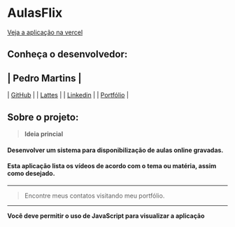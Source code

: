 # AulasFlix

[Veja a aplicação na vercel](https://aulas-flix.vercel.app)

## Conheça o desenvolvedor:

| Pedro Martins |
---------------
| [GitHub](https://github.com/originwolf) |
| [Lattes](http://lattes.cnpq.br/8655373056969189) |
| [Linkedin](https://www.linkedin.com/in/pedro-martins-dev) |
| [Portfólio](https://pedromartins.dev) |

## Sobre o projeto:

> **Ideia princial**
#### Desenvolver um sistema para disponibilização de aulas online gravadas.

#### Esta aplicação lista os vídeos de acordo com o tema ou matéria, assim como desejado.

---

> Encontre meus contatos visitando meu portfólio.

---

**Você deve permitir o uso de JavaScript para visualizar a aplicação**
